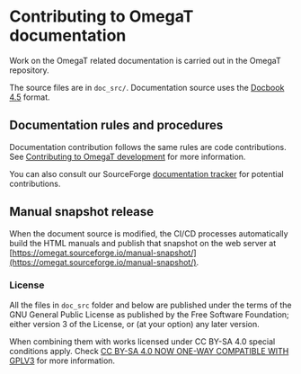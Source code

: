 # Contributing to OmegaT documentation

Work on the OmegaT related documentation is carried out in the OmegaT repository.

The source files are in `doc_src/`. Documentation source uses the [Docbook 4.5](https://tdg.docbook.org/tdg/4.5/docbook.html) format.

## Documentation rules and procedures

Documentation contribution follows the same rules are code contributions. See [Contributing to OmegaT development](01.ContributingOmegaT.md) for more information.

You can also consult our SourceForge [documentation tracker](https://sourceforge.net/p/omegat/documentation/) for potential contributions.

## Manual snapshot release

When the document source is modified, the CI/CD processes automatically build the HTML manuals and publish that snapshot
on the web server at [https://omegat.sourceforge.io/manual-snapshot/](https://omegat.sourceforge.io/manual-snapshot/).

### License

All the files in `doc_src` folder and below are published under the terms of the GNU General
Public License as published by the Free Software Foundation; either version 3 of
the License, or (at your option) any later version.

When combining them with works licensed under CC BY-SA 4.0 special conditions apply. Check [CC BY-SA 4.0 NOW ONE-WAY COMPATIBLE WITH GPLV3](https://creativecommons.org/2015/10/08/cc-by-sa-4-0-now-one-way-compatible-with-gplv3/) for more information.
